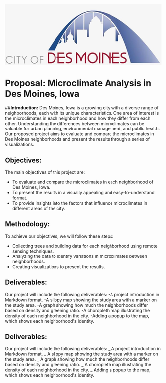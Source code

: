 

![desmoines](desmoines.jpeg)
# __Proposal: Microclimate Analysis in Des Moines, Iowa__

##__Introduction:__
Des Moines, Iowa is a growing city with a diverse range of neighborhoods, each with its unique characteristics. One area of interest is the microclimates in each neighborhood and how they differ from each other. Understanding the differences between microclimates can be valuable for urban planning, environmental management, and public health. Our proposed project aims to evaluate and compare the microclimates in Des Moines neighborhoods and present the results through a series of visualizations.

## __Objectives:__
The main objectives of this project are:
- To evaluate and compare the microclimates in each neighborhood of Des Moines, Iowa.
- To present the results in a visually appealing and easy-to-understand format.
- To provide insights into the factors that influence microclimates in different areas of the city.

## __Methodology:__
To achieve our objectives, we will follow these steps:

- Collecting trees and building data for each neighborhood using remote sensing techniques.
- Analyzing the data to identify variations in microclimates between neighborhoods.
- Creating visualizations to present the results.
## __Deliverables:__

Our project will include the following deliverables:
-A project introduction in Markdown format.
-A slippy map showing the study area with a marker on the study area.
-A graph showing how much the neighborhoods differ based on density and greening ratio.
-A choropleth map illustrating the density of each neighborhood in the city.
-Adding a popup to the map, which shows each neighborhood's identity.

## __Deliverables:__
Our project will include the following deliverables:
_ A project introduction in Markdown format.
_ A slippy map showing the study area with a marker on the study area.
_ A graph showing how much the neighborhoods differ based on density and greening ratio.
_ A choropleth map illustrating the density of each neighborhood in the city.
_ Adding a popup to the map, which shows each neighborhood's identity.

